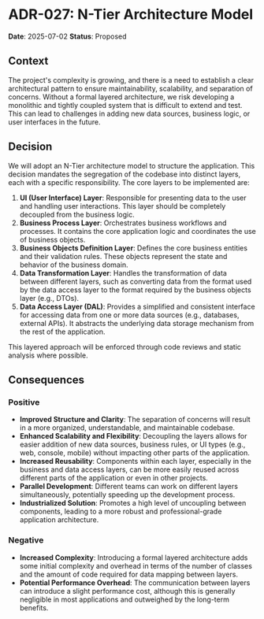 # ADR-027: N-Tier Architecture Model

**Date**: 2025-07-02
**Status**: Proposed

## Context

The project's complexity is growing, and there is a need to establish a clear architectural pattern to ensure maintainability, scalability, and separation of concerns. Without a formal layered architecture, we risk developing a monolithic and tightly coupled system that is difficult to extend and test. This can lead to challenges in adding new data sources, business logic, or user interfaces in the future.

## Decision

We will adopt an N-Tier architecture model to structure the application. This decision mandates the segregation of the codebase into distinct layers, each with a specific responsibility. The core layers to be implemented are:

1. **UI (User Interface) Layer**: Responsible for presenting data to the user and handling user interactions. This layer should be completely decoupled from the business logic.
2. **Business Process Layer**: Orchestrates business workflows and processes. It contains the core application logic and coordinates the use of business objects.
3. **Business Objects Definition Layer**: Defines the core business entities and their validation rules. These objects represent the state and behavior of the business domain.
4. **Data Transformation Layer**: Handles the transformation of data between different layers, such as converting data from the format used by the data access layer to the format required by the business objects layer (e.g., DTOs).
5. **Data Access Layer (DAL)**: Provides a simplified and consistent interface for accessing data from one or more data sources (e.g., databases, external APIs). It abstracts the underlying data storage mechanism from the rest of the application.

This layered approach will be enforced through code reviews and static analysis where possible.

## Consequences

### Positive

* **Improved Structure and Clarity**: The separation of concerns will result in a more organized, understandable, and maintainable codebase.
* **Enhanced Scalability and Flexibility**: Decoupling the layers allows for easier addition of new data sources, business rules, or UI types (e.g., web, console, mobile) without impacting other parts of the application.
* **Increased Reusability**: Components within each layer, especially in the business and data access layers, can be more easily reused across different parts of the application or even in other projects.
* **Parallel Development**: Different teams can work on different layers simultaneously, potentially speeding up the development process.
* **Industrialized Solution**: Promotes a high level of uncoupling between components, leading to a more robust and professional-grade application architecture.

### Negative

* **Increased Complexity**: Introducing a formal layered architecture adds some initial complexity and overhead in terms of the number of classes and the amount of code required for data mapping between layers.
* **Potential Performance Overhead**: The communication between layers can introduce a slight performance cost, although this is generally negligible in most applications and outweighed by the long-term benefits.
